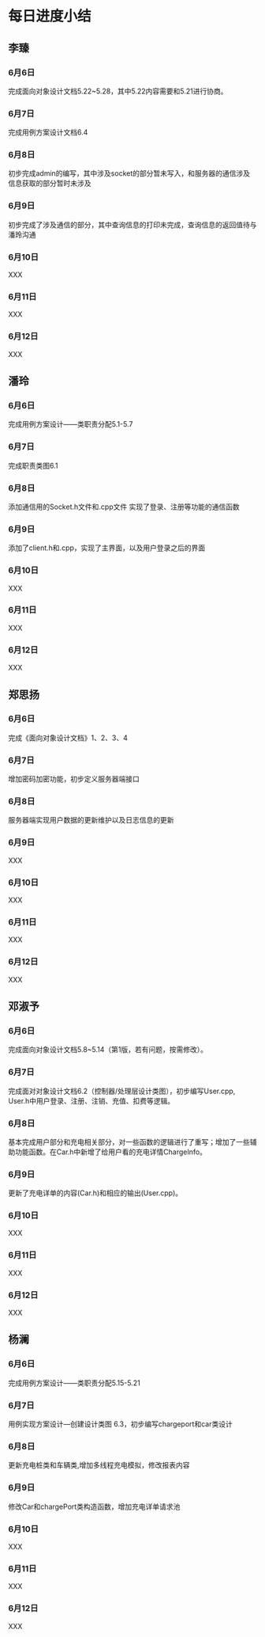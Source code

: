 # 每日进度小结

## 李臻
### 6月6日
完成面向对象设计文档5.22~5.28，其中5.22内容需要和5.21进行协商。
### 6月7日
完成用例方案设计文档6.4
### 6月8日
初步完成admin的编写，其中涉及socket的部分暂未写入，和服务器的通信涉及信息获取的部分暂时未涉及
### 6月9日
初步完成了涉及通信的部分，其中查询信息的打印未完成，查询信息的返回值待与潘玲沟通
### 6月10日
XXX
### 6月11日
XXX
### 6月12日
XXX


## 潘玲
### 6月6日
  完成用例方案设计——类职责分配5.1-5.7
### 6月7日
  完成职责类图6.1
### 6月8日
  添加通信用的Socket.h文件和.cpp文件
  实现了登录、注册等功能的通信函数
### 6月9日
  添加了client.h和.cpp，实现了主界面，以及用户登录之后的界面
### 6月10日
XXX
### 6月11日
XXX
### 6月12日
XXX


## 郑思扬
### 6月6日
完成《面向对象设计文档》1、2、3、4
### 6月7日
增加密码加密功能，初步定义服务器端接口
### 6月8日
服务器端实现用户数据的更新维护以及日志信息的更新
### 6月9日
XXX
### 6月10日
XXX
### 6月11日
XXX
### 6月12日
XXX


## 邓淑予
### 6月6日
完成面向对象设计文档5.8~5.14（第1版，若有问题，按需修改）。
### 6月7日
完成面对对象设计文档6.2（控制器/处理层设计类图），初步编写User.cpp, User.h中用户登录、注册、注销、充值、扣费等逻辑。
### 6月8日
基本完成用户部分和充电相关部分，对一些函数的逻辑进行了重写；增加了一些辅助功能函数。在Car.h中新增了给用户看的充电详情ChargeInfo。
### 6月9日
更新了充电详单的内容(Car.h)和相应的输出(User.cpp)。
### 6月10日
XXX
### 6月11日
XXX
### 6月12日
XXX

## 杨澜
### 6月6日
完成用例方案设计——类职责分配5.15-5.21

### 6月7日
用例实现方案设计—创建设计类图 6.3，初步编写chargeport和car类设计
### 6月8日
更新充电桩类和车辆类,增加多线程充电模拟，修改报表内容
### 6月9日
修改Car和chargePort类构造函数，增加充电详单请求池
### 6月10日
XXX
### 6月11日
XXX
### 6月12日
XXX


